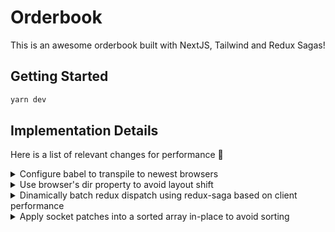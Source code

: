 # Orderbook

This is an awesome orderbook built with NextJS, Tailwind and Redux Sagas!

## Getting Started

```bash
yarn dev
```

## Implementation Details

Here is a list of relevant changes for performance 🚀

<details>
  <summary>Configure babel to transpile to newest browsers</summary>
  The default target for NextJS builds is ES5.
  We build for new browsers in order to use built-in generators.
</details>

<details>
  <summary>Use browser's dir property to avoid layout shift</summary>
  We need to change the order of text in screen, CSS text-align seems to trigger layout.
  Then dir property was adopted to avoid that.
</details>

<details>
  <summary>Dinamically batch redux dispatch using redux-saga based on client performance</summary>
  We use browser's performance API to calculate the time used to dispatch and re-render the interface.
  Based on that number we decide for how long we should delay the next dispatch.
  This makes the main thread free for other computings in the interface.
</details>

<details>
  <summary>Apply socket patches into a sorted array in-place to avoid sorting</summary>
  The orderbook have an descending order in most of the cases, in one we have a descending order.
  Every time we receive updates from the socket we place them in the right position in the orders array, descending.
  This makes us avoid sorting completely in VERTICAL (mobile), and sort only one side in HORIZONTAL (desktop).
</details>

